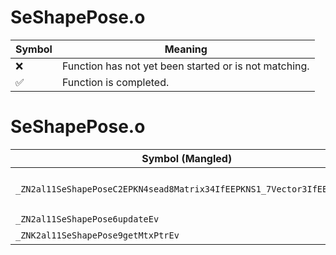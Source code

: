 # SeShapePose.o
| Symbol | Meaning 
| ------------- | ------------- 
| :x: | Function has not yet been started or is not matching. 
| :white_check_mark: | Function is completed. 


# SeShapePose.o
| Symbol (Mangled) | Symbol (Demangled) | Decompiled? |
| ------------- |  ------------- | ------------- |
| `_ZN2al11SeShapePoseC2EPKN4sead8Matrix34IfEEPKNS1_7Vector3IfEES9_S9_` | `al::SeShapePose::SeShapePose(sead::Matrix34<float> const*,sead::Vector3<float> const*,sead::Vector3<float> const*,sead::Vector3<float> const*)` | :x: |
| `_ZN2al11SeShapePose6updateEv` | `al::SeShapePose::update(void)` | :x: |
| `_ZNK2al11SeShapePose9getMtxPtrEv` | `al::SeShapePose::getMtxPtr(void)const` | :x: |
